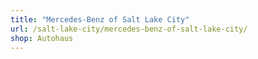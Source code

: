 ```yaml
---
title: "Mercedes-Benz of Salt Lake City"
url: /salt-lake-city/mercedes-benz-of-salt-lake-city/
shop: Autohaus
---
```

